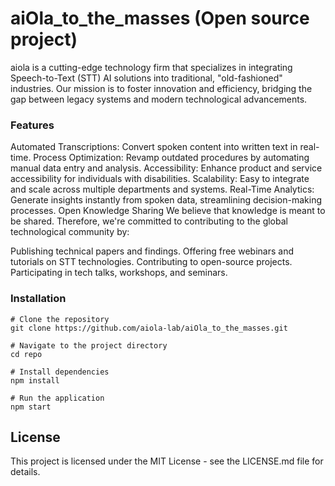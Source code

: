 # aiOla_to_the_masses (Open source project)

aiola is a cutting-edge technology firm that specializes in integrating Speech-to-Text (STT) AI solutions into traditional, "old-fashioned" industries. Our mission is to foster innovation and efficiency, bridging the gap between legacy systems and modern technological advancements.

### Features
Automated Transcriptions: Convert spoken content into written text in real-time.
Process Optimization: Revamp outdated procedures by automating manual data entry and analysis.
Accessibility: Enhance product and service accessibility for individuals with disabilities.
Scalability: Easy to integrate and scale across multiple departments and systems.
Real-Time Analytics: Generate insights instantly from spoken data, streamlining decision-making processes.
Open Knowledge Sharing
We believe that knowledge is meant to be shared. Therefore, we're committed to contributing to the global technological community by:

Publishing technical papers and findings.
Offering free webinars and tutorials on STT technologies.
Contributing to open-source projects.
Participating in tech talks, workshops, and seminars.

### Installation
```
# Clone the repository
git clone https://github.com/aiola-lab/aiOla_to_the_masses.git

# Navigate to the project directory
cd repo

# Install dependencies
npm install

# Run the application
npm start
```

## License
This project is licensed under the MIT License - see the LICENSE.md file for details.
